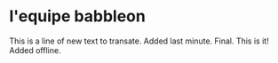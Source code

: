 # l'equipe babbleon

This is a line of new text to transate. Added last minute. Final. This is it! Added offline.